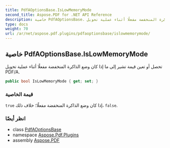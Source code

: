 ```yaml
---
title: PdfAOptionsBase.IsLowMemoryMode
second_title: Aspose.PDF for .NET API Reference
description: خاصية PdfAOptionsBase. تحصل أو تعين قيمة تشير إلى ما إذا كان وضع الذاكرة المنخفضة مفعلًا أثناء عملية تحويل PDF/A
type: docs
weight: 70
url: /ar/net/aspose.pdf.plugins/pdfaoptionsbase/islowmemorymode/
---
```

## خاصية PdfAOptionsBase.IsLowMemoryMode

تحصل أو تعين قيمة تشير إلى ما إذا كان وضع الذاكرة المنخفضة مفعلًا أثناء عملية تحويل PDF/A.

```csharp
public bool IsLowMemoryMode { get; set; }
```

### قيمة الخاصية

`true` إذا كان وضع الذاكرة المنخفضة مفعلًا؛ خلاف ذلك، `false`.

### انظر أيضًا

* class [PdfAOptionsBase](../)
* namespace [Aspose.Pdf.Plugins](../../../aspose.pdf.plugins/)
* assembly [Aspose.PDF](../../../)